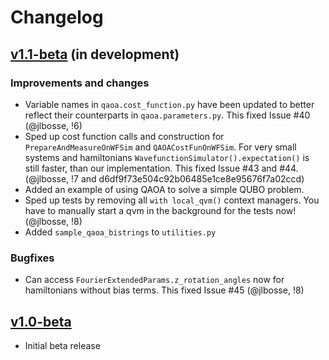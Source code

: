 # Changelog

## [v1.1-beta](https://gitlab.com/entropica/entropica_qaoa/tree/dev) (in development)

### Improvements and changes
- Variable names in `qaoa.cost_function.py` have been updated to better reflect
  their counterparts in `qaoa.parameters.py`. This fixed Issue #40 
  (@jlbosse, !6)
- Sped up cost function calls and construction for `PrepareAndMeasureOnWFSim`
  and `QAOACostFunOnWFSim`. For very small systems and hamiltonians
  `WavefunctionSimulator().expectation()` is still faster, than our implementation. This fixed Issue #43 and #44.
  (@jlbosse, !7 and d6df9f73e504c92b06485e1ce8e95676f7a02ccd)
- Added an example of using QAOA to solve a simple QUBO problem.
- Sped up tests by removing all `with local_qvm()` context managers. You have
  to manually start a qvm in the background for the tests now!
  (@jlbosse, !8)
- Added `sample_qaoa_bistrings` to `utilities.py`

### Bugfixes
- Can access `FourierExtendedParams.z_rotation_angles` now for hamiltonians
  without bias terms. This fixed Issue #45
  (@jlbosse, !8)


## [v1.0-beta](https://github.com/entropicalabs/entropica_qaoa/releases/tag/1.0)

- Initial beta release
